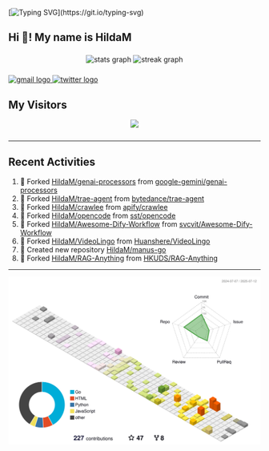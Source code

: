 [![Typing SVG](https://readme-typing-svg.herokuapp.com?size=50&duration=5000&color=8C43EA&vCenter=true&width=2000&height=70&lines=开拓视野,+冲破艰险,+洞悉所有,+贴近生活,+寻找真爱,+感受彼此;这就是人生的目的.)](https://git.io/typing-svg)


<h2 align="left">Hi 👋! My name is HildaM</h2>

###

<div align="center">
  <img src="https://github-readme-stats.vercel.app/api?username=HildaM&hide_title=false&hide_rank=false&show_icons=true&include_all_commits=true&count_private=true&disable_animations=false&theme=dracula&locale=en&hide_border=false" height="150" alt="stats graph"  />
  <img src="https://streak-stats.demolab.com?user=HildaM&locale=en&mode=daily&theme=dracula&hide_border=false&border_radius=5" height="150" alt="streak graph"  />
</div>


###

<div align="left">
  <a href="zhao163frozen@gmail.com" target="_blank">
    <img src="https://img.shields.io/static/v1?message=Gmail&logo=gmail&label=&color=D14836&logoColor=white&labelColor=&style=for-the-badge" height="35" alt="gmail logo"  />
  </a>
  <a href="https://x.com/_Albert_Bob" target="_blank">
    <img src="https://img.shields.io/static/v1?message=Twitter&logo=twitter&label=&color=1DA1F2&logoColor=white&labelColor=&style=for-the-badge" height="35" alt="twitter logo"  />
  </a>
</div>


## My Visitors

<div align="center">
  <img src="https://profile-counter.glitch.me/HildaM/count.svg?"  />
</div>

###


---

## Recent Activities


<!--RECENT_ACTIVITY:start-->
1. 🔱 Forked [HildaM/genai-processors](https://github.com/HildaM/genai-processors) from [google-gemini/genai-processors](https://github.com/google-gemini/genai-processors)<br>
2. 🔱 Forked [HildaM/trae-agent](https://github.com/HildaM/trae-agent) from [bytedance/trae-agent](https://github.com/bytedance/trae-agent)<br>
3. 🔱 Forked [HildaM/crawlee](https://github.com/HildaM/crawlee) from [apify/crawlee](https://github.com/apify/crawlee)<br>
4. 🔱 Forked [HildaM/opencode](https://github.com/HildaM/opencode) from [sst/opencode](https://github.com/sst/opencode)<br>
5. 🔱 Forked [HildaM/Awesome-Dify-Workflow](https://github.com/HildaM/Awesome-Dify-Workflow) from [svcvit/Awesome-Dify-Workflow](https://github.com/svcvit/Awesome-Dify-Workflow)<br>
6. 🔱 Forked [HildaM/VideoLingo](https://github.com/HildaM/VideoLingo) from [Huanshere/VideoLingo](https://github.com/Huanshere/VideoLingo)<br>
7. 📔 Created new repository [HildaM/manus-go](https://github.com/HildaM/manus-go)<br>
8. 🔱 Forked [HildaM/RAG-Anything](https://github.com/HildaM/RAG-Anything) from [HKUDS/RAG-Anything](https://github.com/HKUDS/RAG-Anything)<br>
<!--RECENT_ACTIVITY:end-->

---


![](./profile-3d-contrib/profile-south-season-animate.svg)
